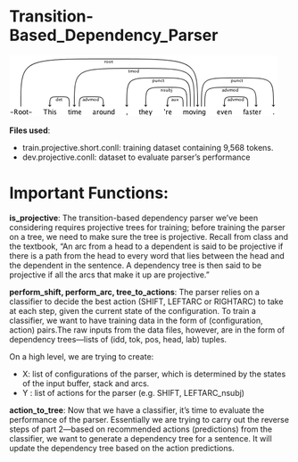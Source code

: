 # Transition-Based_Dependency_Parser
![Parser_Tree](/Images/parser.png)

**Files used**:
* train.projective.short.conll: training dataset containing 9,568 tokens.
* dev.projective.conll: dataset to evaluate parser’s performance

# Important Functions:
**is_projective**: The transition-based dependency parser we’ve been considering requires projective trees for training; before training the parser on a tree, we need to make sure the tree is projective. Recall from class and the textbook, “An arc from a head to a dependent is said to be projective if there is a path from the head to every word that lies between the head and the dependent in the sentence. A dependency tree is then said to be projective if all the arcs that make it up are projective.”

**perform_shift, perform_arc, tree_to_actions**: The parser relies on a classifier to decide the best action (SHIFT, LEFTARC or RIGHTARC) to take at each step, given the current state of the configuration. To train a classifier, we want to have training data in the form of (configuration, action) pairs.The raw inputs from the data files, however, are in the form of dependency trees—lists of (idd, tok, pos, head, lab) tuples.

On a high level, we are trying to create:
* X: list of configurations of the parser, which is determined by the states of the input buffer, stack and arcs.
* Y : list of actions for the parser (e.g. SHIFT, LEFTARC_nsubj)

**action_to_tree**: Now that we have a classifier, it’s time to evaluate the performance of the parser. Essentially we are trying to carry out the reverse steps of part 2—based on recommended actions (predictions) from the classifier, we want to generate a dependency tree for a sentence. It will update the dependency tree based on the action predictions.


